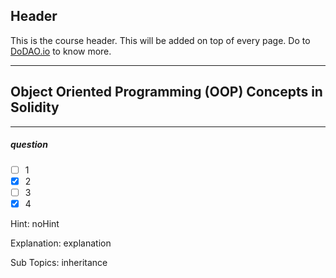 ## Header
This is the course header. This will be added on top of every page. Do to [DoDAO.io](https://www.dodao.io) to know more.

 ---
 
 ## Object Oriented Programming (OOP) Concepts in Solidity
 
 
---

##### question  

- [ ]  1
- [x]  2
- [ ]  3
- [x]  4
  
Hint: noHint
         
Explanation: explanation

Sub Topics: inheritance
 
